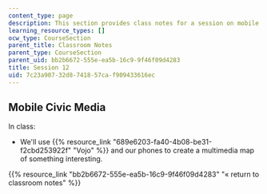 ```yaml
---
content_type: page
description: This section provides class notes for a session on mobile civic media.
learning_resource_types: []
ocw_type: CourseSection
parent_title: Classroom Notes
parent_type: CourseSection
parent_uid: bb2b6672-555e-ea5b-16c9-9f46f09d4283
title: Session 12
uid: 7c23a907-32d8-7418-57ca-f909433616ec
---
```


Mobile Civic Media
------------------

In class:

*   We'll use {{% resource_link "689e6203-fa40-4b08-be31-f2cbd253922f" "Vojo" %}} and our phones to create a multimedia map of something interesting.

{{% resource_link "bb2b6672-555e-ea5b-16c9-9f46f09d4283" "« return to classroom notes" %}}